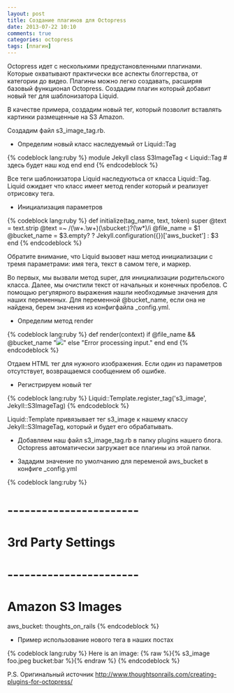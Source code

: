 ```yaml
---
layout: post
title: Создание плагинов для Octopress
date: 2013-07-22 10:10
comments: true
categories: octopress
tags: [плагин]
---
```


Octopress идет с несколькими предустановленными плагинами. Которые охватывают практически все аспекты блоггерства, от категории до видео. Плагины можно легко создавать, расширяя базовый функционал Octopress. Создадим плагин который добавит новый тег для шаблонизатора Liquid.

В качестве примера, создадим новый тег, который позволит вставлять картинки размещенные на S3 Amazon.

Создадим файл s3_image_tag.rb.
<!-- more -->

+ Определим новый класс наследуемый от Liquid::Tag

{% codeblock lang:ruby %}
module Jekyll
  class S3ImageTag < Liquid::Tag
    # здесь будет наш код
  end
end
{% endcodeblock %}

Все теги шаблонизатора Liquid наследуютьса от класса Liquid::Tag. Liquid ожидает что класс имеет метод render который и реализует отрисовку тега.

+ Инициализация параметров

{% codeblock lang:ruby %}
def initialize(tag_name, text, token)
  super
  @text = text.strip
  @text =~ /(\w+\.\w+)(\sbucket:)?(\w*)/i
  @file_name = $1
  @bucket_name = $3.empty? ? Jekyll.configuration({})['aws_bucket'] : $3
end
{% endcodeblock %}

Обратите внимание, что Liquid вызовет наш метод инициализации с тремя параметрами: имя тега, текст в самом теге, и маркер.

Во первых, мы вызвали метод super, для инициализации родительского класса. Далее, мы очистили текст от начальных и конечных пробелов. С помощью регулярного выражения нашли необходимые значения для наших переменных. Для переменной @bucket_name, если она не найдена, берем значения из конфигфайла _config.yml.

+ Определим метод render

{% codeblock lang:ruby %}
def render(context)
  if @file_name && @bucket_name
    "<img src='https://s3.amazonaws.com/#{@bucket_name}/#{@file_name}'>"
  else
    "Error processing input."
  end
end
{% endcodeblock %}

Отдаем HTML тег для нужного изображения. Если один из параметров отсутствует, возвращаемся сообщением об ошибке.


+ Регистрируем новый тег

{% codeblock lang:ruby %}
Liquid::Template.register_tag('s3_image', Jekyll::S3ImageTag)
{% endcodeblock %}

Liquid::Template привязывает тег s3_image к нашему классу Jekyll::S3ImageTag, который и будет его обрабатывать.


+ Добавляем наш файл s3_image_tag.rb в папку plugins нашего блога. Octopress автоматически загружает все плагины из этой папки.

+ Зададим значение по умолчанию для переменой aws_bucket в конфиге _config.yml

{% codeblock lang:ruby %}
# ----------------------- #
#   3rd Party Settings    #
# ----------------------- #

# Amazon S3 Images
aws_bucket: thoughts_on_rails
{% endcodeblock %}

+ Пример использование нового тега в наших постах

{% codeblock lang:ruby %}
Here is an image:   {% raw %}{% s3_image foo.jpeg bucket:bar %}{% endraw %}
{% endcodeblock %}

P.S. Оригинальный источник http://www.thoughtsonrails.com/creating-plugins-for-octopress/

